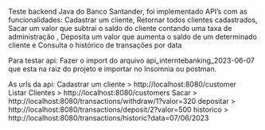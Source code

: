Teste backend Java do Banco Santander, foi implementado API’s com as funcionalidades: Cadastrar um cliente, Retornar todos clientes cadastrados, Sacar um valor que subtrai o saldo do cliente contando uma taxa de administração , Deposita um valor que aumenta o saldo de um determinado cliente e Consulta o histórico de transações por data

Para testar api: Fazer o import do arquivo api_interntebanking_2023-06-07 que esta na raiz do projeto e importar no Insomnia ou postman.

As urls da api:
Cadastrar um cliente > http://localhost:8080/customer <br />
Listar Clientes > http://localhost:8080/customers
Sacar > http://localhost:8080/transactions/withdraw/1?valor=320
depositar > http://localhost:8080/transactions/deposit/2?valor=500
historico > http://localhost:8080/transactions/historic?data=07/06/2023

